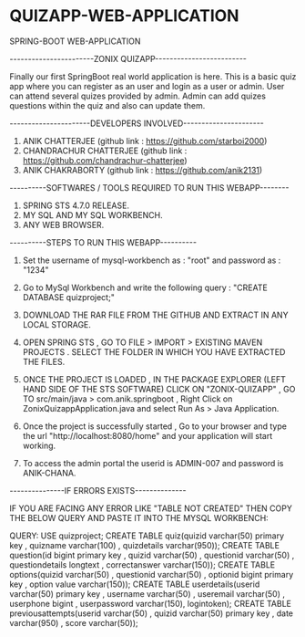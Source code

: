 # QUIZAPP-WEB-APPLICATION
SPRING-BOOT WEB-APPLICATION

-----------------------ZONIX QUIZAPP-------------------------

Finally our first SpringBoot real world application is here. 
This is a basic quiz app where you can register as an user and login as a user or admin.
User can attend several quizes provided by admin.
Admin can add quizes questions within the quiz and also can update them.

----------------------DEVELOPERS INVOLVED----------------------
1. ANIK CHATTERJEE (github link : https://github.com/starboi2000)
2. CHANDRACHUR CHATTERJEE (github link : https://github.com/chandrachur-chatterjee)
3. ANIK CHAKRABORTY (github link : https://github.com/anik2131)


----------SOFTWARES / TOOLS REQUIRED TO RUN THIS WEBAPP--------
1. SPRING STS 4.7.0 RELEASE.
2. MY SQL AND MY SQL WORKBENCH.
3. ANY WEB BROWSER.

----------STEPS TO RUN THIS WEBAPP----------
1. Set the username of mysql-workbench as : "root" and password as : "1234"
2. Go to MySql Workbench and write the following query : "CREATE DATABASE quizproject;"
3. DOWNLOAD THE RAR FILE FROM THE GITHUB AND EXTRACT IN ANY LOCAL STORAGE.
4. OPEN SPRING STS , GO TO FILE > IMPORT > EXISTING MAVEN PROJECTS . SELECT THE FOLDER IN WHICH YOU HAVE EXTRACTED THE FILES.
5. ONCE THE PROJECT IS LOADED , IN THE PACKAGE EXPLORER (LEFT HAND SIDE OF THE STS SOFTWARE) CLICK ON "ZONIX-QUIZAPP" , 
          GO TO src/main/java > com.anik.springboot , Right Click on ZonixQuizappApplication.java and select Run As > Java Application.

6. Once the project is successfully started , Go to your browser and type the url "http://localhost:8080/home" and your application will start working.
7. To access the admin portal the userid is ADMIN-007 and password is ANIK-CHANA.

---------------IF ERRORS EXISTS--------------

IF YOU ARE FACING ANY ERROR LIKE "TABLE NOT CREATED" THEN  COPY THE BELOW QUERY AND PASTE IT INTO THE MYSQL WORKBENCH:

QUERY:
USE quizproject;
CREATE TABLE quiz(quizid varchar(50) primary key , quizname varchar(100) , quizdetails varchar(950)); 
CREATE TABLE question(id bigint primary key , quizid varchar(50) , questionid varchar(50) , questiondetails longtext , correctanswer varchar(150));
CREATE TABLE options(quizid varchar(50) , questionid varchar(50) , optionid bigint primary key , option value varchar(150));
CREATE TABLE userdetails(userid varchar(50) primary key , username varchar(50) , useremail varchar(50) , userphone bigint , userpassword varchar(150), logintoken);
CREATE TABLE previousattempts(userid varchar(50) , quizid varchar(50) primary key , date varchar(950) , score varchar(50));
